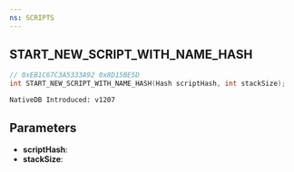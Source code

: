 ```yaml
---
ns: SCRIPTS
---
```

## START_NEW_SCRIPT_WITH_NAME_HASH

```c
// 0xEB1C67C3A5333A92 0x8D15BE5D
int START_NEW_SCRIPT_WITH_NAME_HASH(Hash scriptHash, int stackSize);
```

```
NativeDB Introduced: v1207
```

## Parameters
* **scriptHash**:
* **stackSize**:
